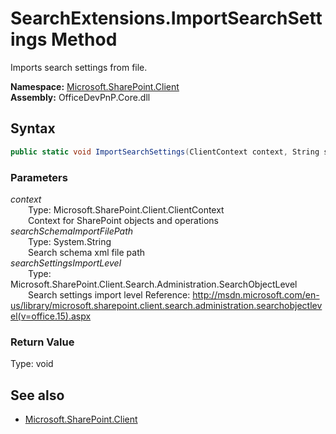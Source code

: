 # SearchExtensions.ImportSearchSettings Method  
Imports search settings from file.  

**Namespace:** [Microsoft.SharePoint.Client](Microsoft.SharePoint.Client.md)  
**Assembly:** OfficeDevPnP.Core.dll  
## Syntax
```C#
public static void ImportSearchSettings(ClientContext context, String searchSchemaImportFilePath, SearchObjectLevel searchSettingsImportLevel)
```
### Parameters
*context*  
&emsp;&emsp;Type: Microsoft.SharePoint.Client.ClientContext  
&emsp;&emsp;Context for SharePoint objects and operations  
*searchSchemaImportFilePath*  
&emsp;&emsp;Type: System.String  
&emsp;&emsp;Search schema xml file path  
*searchSettingsImportLevel*  
&emsp;&emsp;Type: Microsoft.SharePoint.Client.Search.Administration.SearchObjectLevel  
&emsp;&emsp;Search settings import level
            Reference: http://msdn.microsoft.com/en-us/library/microsoft.sharepoint.client.search.administration.searchobjectlevel(v=office.15).aspx
              
### Return Value
Type: void  

## See also
- [Microsoft.SharePoint.Client](Microsoft.SharePoint.Client.md)
